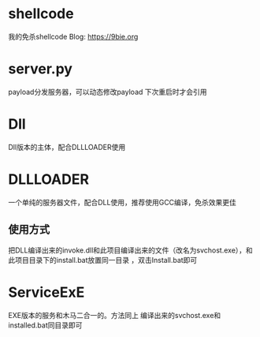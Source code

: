 # shellcode
我的免杀shellcode
Blog: https://9bie.org
# server.py

payload分发服务器，可以动态修改payload
下次重启时才会引用
# Dll
Dll版本的主体，配合DLLLOADER使用

# DLLLOADER

一个单纯的服务器文件，配合DLL使用，推荐使用GCC编译，免杀效果更佳
## 使用方式
把DLL编译出来的invoke.dll和此项目编译出来的文件（改名为svchost.exe），和此项目目录下的install.bat放置同一目录 ，双击Install.bat即可

# ServiceExE
EXE版本的服务和木马二合一的。方法同上
编译出来的svchost.exe和installed.bat同目录即可